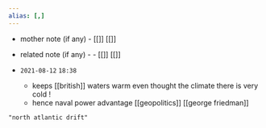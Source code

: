 ```yaml
---
alias: [,]
---
```

- mother note (if any)
		- [[]] [[]]
- related note (if any) -
		- [[]] [[]]


- `2021-08-12`  `18:38`
	 - keeps [[british]] waters warm even thought the climate there is very cold !
	 - hence naval power advantage [[geopolitics]] [[george friedman]]

```query
"north atlantic drift"
```
